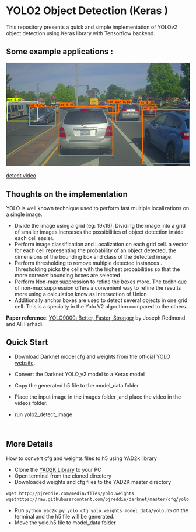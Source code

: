 # YOLO2 Object Detection (Keras )

This repository presents a quick and simple implementation of YOLOv2 object detection using Keras library with Tensorflow backend.


## Some example applications :

![cover01](out/test.jpg)

[detect video](https://github.com/fountainhead-gq/yolo2_keras/blob/master/out/test_video.mp4)



## Thoughts on the implementation

YOLO is well known technique used to perform fast multiple localizations on a single image.  

- Divide the image using a grid (eg: 19x19).
   Dividing the image into a grid of smaller images increases the possibilities of object detection inside each cell easier.
- Perform image classification and Localization on each grid cell.
   a vector for each cell representing the probability of an object detected, the dimensions of the bounding box and class of the detected image.
- Perform thresholding to remove multiple detected instances .
  Thresholding picks the cells with the highest probabilities so that the more correcet bounding boxes are selected
- Perform Non-max suppression to refine the boxes more.
  The technique of non-max suppression offers a convenient way to refine the results more using a calculation know as Intersection of Union
- Additionally anchor boxes are used to detect several objects in one grid cell.
  This is a specialty in the Yolo V2 algorithm compared to the others.

**Paper reference**: [YOLO9000: Better, Faster, Stronger](https://arxiv.org/abs/1612.08242) by Joseph Redmond and Ali Farhadi.



## Quick Start

- Download  Darknet model cfg and weights from the [official YOLO website](http://pjreddie.com/darknet/yolo/). 

- Convert the Darknet YOLO_v2 model to a Keras model

- Copy the generated h5 file to the model_data folder.

- Place the input image  in the images folder ,and place the video  in the videos folder.

- run  yolo2_detect_image

  ​



## More Details

How to convert cfg and weights files to h5 using YAD2k library 

- Clone the [YAD2K Library](https://github.com/allanzelener/YAD2K) to your PC
- Open terminal from the cloned directory
- Downloaded weights and cfg files to the YAD2K master directory
```
wget http://pjreddie.com/media/files/yolo.weights
wgethttps://raw.githubusercontent.com/pjreddie/darknet/master/cfg/yolo.cfg
```
- Run `python yad2k.py yolo.cfg yolo.weights model_data/yolo.h5` on the terminal and the h5 file will be generated.
- Move the  yolo.h5 file to model_data folder 
